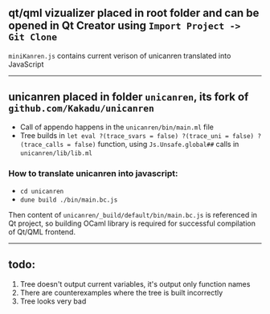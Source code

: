 ## qt/qml vizualizer placed in root folder and can be opened in Qt Creator using `Import Project -> Git Clone`

`miniKanren.js` contains current verison of unicanren translated into JavaScript

----
## unicanren placed in folder `unicanren`, its fork of `github.com/Kakadu/unicanren`
- Call of appendo happens in the `unicanren/bin/main.ml` file
- Tree builds in `let eval ?(trace_svars = false) ?(trace_uni = false) ?(trace_calls = false)`
function, using `Js.Unsafe.global##` calls in `unicanren/lib/lib.ml`

### How to translate unicanren into javascript:
* `cd unicanren`
* `dune build ./bin/main.bc.js`

Then content of `unicanren/_build/default/bin/main.bc.js`  is referenced in Qt project, so building 
OCaml library is required for successful compilation of Qt/QML frontend.


----
## todo:
1. Tree doesn't output current variables, it's output only function names
2. There are counterexamples where the tree is built incorrectly
3. Tree looks very bad

